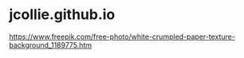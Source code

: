 # jcollie.github.io

https://www.freepik.com/free-photo/white-crumpled-paper-texture-background_1189775.htm
